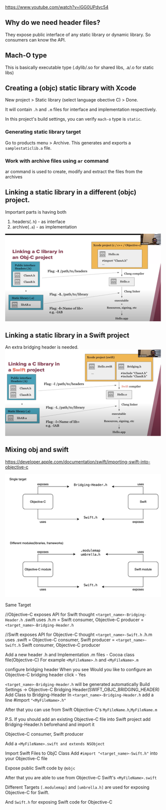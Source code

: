 https://www.youtube.com/watch?v=lGG0UPdvc54

## Why do we need header files?

They expose public interface of any static library or dynamic library. So consumers can know the API.

## Mach-O type

This is basically executable type (.dylib/.so for shared libs, .a/.o for static libs)

## Creating a (objc) static library with Xcode

New project > Static library (select language obective C) > Done.

It will contain `.h` and `.m` files for interface and implementation respectively.

In this project's build settings, you can verify `mach-o` type is `static`.

### Generating static library target

Go to products menu > Archive.
This generates and exports a `samplestaticlib.a` file.

### Work with archive files using `ar` command

ar command is used to create, modify and extract the files from the archives

## Linking a static library in a different (objc) project.

Important parts is having both
1. headers(`.h`) - as interface
2. archive(`.a`) - as implementation

![Linking static lib](images/linkingstaticlib.png)

## Linking a static library in a Swift project

An extra bridging header is needed.
![Linking static lib in swift project](images/linkingstaticlibinswiftproject.png)


## Mixing obj and swift

https://developer.apple.com/documentation/swift/importing-swift-into-objective-c

![Mix obj c and swift](images/mixobjcandswift.png)

Same Target

//Objective-C exposes API for Swift thought `<target_name>-Bridging-Header.h`
.swift uses .h.m = Swift consumer, Objective-C producer = `<target_name>-Bridging-Header.h`

//Swift exposes API for Objective-C thought `<target_name>-Swift.h`
.h.m uses .swift = Objective-C consumer, Swift producer = `<target_name>-Swift.h`
Swift consumer, Objective-C producer

Add a new header .h and Implementation .m files - Cocoa class file(Objective-C)
For example `<MyFileName>.h` and `<MyFileName>.m`

configure bridging header
When you see Would you like to configure an Objective-C bridging header click - Yes

`<target_name>-Bridging-Header.h` will be generated automatically
Build Settings -> Objective-C Bridging Header(SWIFT_OBJC_BRIDGING_HEADER)
Add Class to Bridging-Header
In `<target_name>-Bridging-Header.h` add a line #import `"<MyFileName>.h"`

After that you can use from Swift Objective-C's `MyFileName.h`,`MyFileName.m`

P.S. If you should add an existing Objective-C file into Swift project add Bridging-Header.h beforehand and import it

Objective-C consumer, Swift producer

Add a `<MyFileName>.swift and extends NSObject`

Import Swift Files to ObjC Class
Add `#import "<target_name>-Swift.h"` into your Objective-C file

Expose public Swift code by `@objc`

After that you are able to use from Objective-C Swift's `<MyFileName>.swift`


Different Targets `[.modulemap]` and `[umbrella.h]` are used for exposing Objective-C for Swift. 

And `Swift.h` for exposing Swift code for Objective-C

